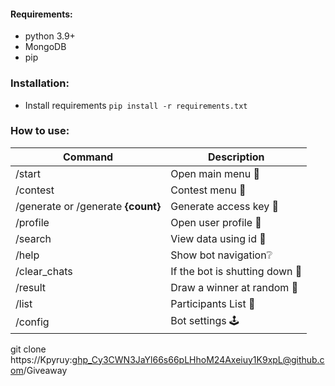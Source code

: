 #### Requirements:
- python 3.9+
- MongoDB
- pip

### Installation:
- Install requirements `pip install -r requirements.txt`


### How to use:

| Command                             | Description                    |
|-------------------------------------|--------------------------------|
| /start                              | Open main menu 🫥              |
| /contest                            | Contest menu 🏅                |
| /generate  or /generate **{count}** | Generate access key 🔑         |
| /profile                            | Open user profile 👤           |
| /search                             | View data using id 🔎          |
| /help                               | Show bot navigation❔           |
| /clear_chats                        | If the bot is shutting down 🍙 |
| /result                             | Draw a winner at random 🏯     |
| /list                               | Participants List 🎫           |
| /config                             | Bot settings 🕹️               |
git clone https://Kpyruy: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@github.com/Giveaway
